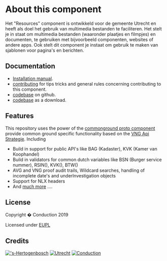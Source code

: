 # About this component

Het "Resources" component is ontwikkeld voor de gemeente Utrecht en heeft als doel het gebruik van multimedia bestanden te faciliteren. Het stelt je in staat om multimedia bestanden (waaronder plaatjes en filmpjes) en documenten, te gebruiken met bijvoorbeeld componenten, websites of andere apps. Ook stelt dit component je instaat om gebruik te maken van sjablonen voor pagina's en berichten.

## Documentation

- [Installation manual](https://github.com/ConductionNL/resourcescomponent/blob/master/INSTALLATION.md).
- [contributing](https://github.com/ConductionNL/resourcescomponent/blob/master/CONTRIBUTING.md) for tips tricks and general rules concerning contributing to this component.
- [codebase](https://github.com/ConductionNL/resourcescomponent) on github.
- [codebase](https://github.com/ConductionNL/resourcescomponent/archive/master.zip) as a download.

## Features
This repository uses the power of the [commonground proto component](https://github.com/ConductionNL/commonground-component) provide common ground specific functionality based on the [VNG Api Strategie](https://docs.geostandaarden.nl/api/API-Strategie/). Including  

* Build in support for public API's like BAG (Kadaster), KVK (Kamer van Koophandel)
* Build in validators for common dutch variables like BSN (Burger service nummer), RSIN(), KVK(), BTW()
* AVG and VNG proof audit trails, Wildcard searches, handling of incomplete date's and underInvestigation objects
* Support for NLX headers
* And [much more](https://github.com/ConductionNL/commonground-component) .... 

## License

Copyright � Conduction 2019

Licensed under [EUPL](https://github.com/ConductionNL/resourcescomponent/blob/master/LICENSE.md)

## Credits

[!['s-Hertogenbosch](https://raw.githubusercontent.com/ConductionNL/resourcescomponent/master/resources/logo-s-hertogenbosch.svg?sanitize=true "'s-Hertogenbosch")](https://www.s-hertogenbosch.nl/)
[![Utrecht](https://raw.githubusercontent.com/ConductionNL/resourcescomponent/master/resources/logo-utrecht.svg?sanitize=true "Utrecht")](https://www.utrecht.nl/)
[![Conduction](https://raw.githubusercontent.com/ConductionNL/resourcescomponent/master/resources/logo-conduction.svg?sanitize=true "Conduction")](https://www.conduction.nl/)




